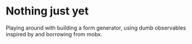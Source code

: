 # Nothing just yet

Playing around with building a form generator, using dumb observables inspired by and borrowing from mobx.
